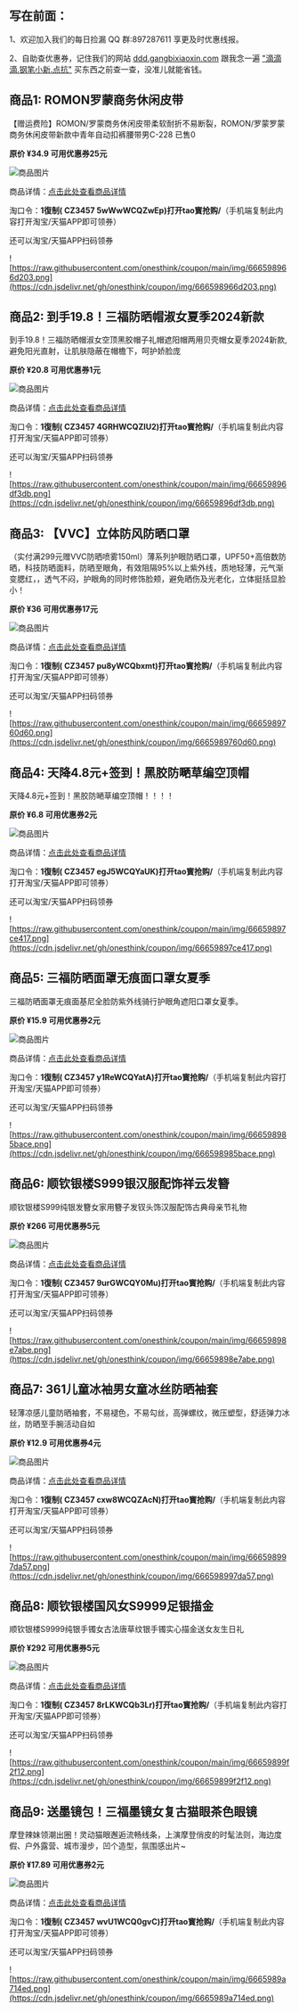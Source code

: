 ## 写在前面：

1、欢迎加入我们的每日捡漏 QQ 群:897287611 享更及时优惠线报。

2、自助查优惠券，记住我们的网站 [ddd.gangbixiaoxin.com](https://ddd.gangbixiaoxin.com) 跟我念一遍 ["滴滴滴.钢笔小新.点抗"](https://ddd.gangbixiaoxin.com) 买东西之前查一查，没准儿就能省钱。

## 商品1: ROMON罗蒙商务休闲皮带

【赠运费险】ROMON/罗蒙商务休闲皮带柔软耐折不易断裂，ROMON/罗蒙罗蒙商务休闲皮带新款中青年自动扣裤腰带男C-228
已售0

**原价 ¥34.9 可用优惠券25元**

![商品图片](https://img.alicdn.com/imgextra/i4/1815234786/O1CN01tXEPTI1lE2XAEUWLA_!!1815234786.png)

商品详情：[点击此处查看商品详情](https://s.click.taobao.com/t?e=m%3D2%26s%3DNu%2FPTFRSPBtw4vFB6t2Z2ueEDrYVVa64XoO8tOebS%2BfLWlSKdGSYDiDzkE%2Fe9cfiMMgx22UI05bWbLW7uhxyboGvCrJWHk1%2FTyVl44vrPmd3miNKHWpinpVm%2FOAUUFw71qrpxiwMoCNxc1AtbZGVS5rHbFi7jj19g0RsJgeNNkMLZMqoQW%2BfuKGzo1lVxIiozkJmFg%2Fvf9a%2BkKljJsYmthE2py5ByGtJRFrr%2BX3RqNRDVB7eoI6amFr5w7KgFPu4Gl0CynZ8k844%2BfirBrx7mM7AMx9cWAx%2BEiM%2FlSG%2FbZQF0VwalnyM9JY1V7SOArYqU1NVKZy3ECfGDF1NzTQoPw%3D%3D&amp;union_lens=lensId:TAPI@1717934218@216622e7_118d_18ffcdbdc2c_23cc@01)

淘口令：**1復制( CZ3457 5wWwWCQZwEp)打开tao寳抢购/**（手机端复制此内容打开淘宝/天猫APP即可领券）</p>

还可以淘宝/天猫APP扫码领券

![https://raw.githubusercontent.com/onesthink/coupon/main/img/666598966d203.png](https://cdn.jsdelivr.net/gh/onesthink/coupon/img/666598966d203.png)

## 商品2: 到手19.8！三福防晒帽淑女夏季2024新款

到手19.8！三福防晒帽淑女空顶黑胶帽子礼帽遮阳帽两用贝壳帽女夏季2024新款,避免阳光直射，让肌肤隐蔽在帽檐下，呵护娇脸庞

**原价 ¥20.8 可用优惠券1元**

![商品图片](https://img.alicdn.com/i3/397259828/O1CN017pxcgV2MTHSSYpkin_!!397259828.jpg)

商品详情：[点击此处查看商品详情](https://s.click.taobao.com/t?e=m%3D2%26s%3D04xXSpYwKEdw4vFB6t2Z2ueEDrYVVa64yK8Cckff7TXLWlSKdGSYDiDzkE%2Fe9cfi79%2FTFaMDK6TWbLW7uhxyboGvCrJWHk1%2FTyVl44vrPmd3miNKHWpinpVm%2FOAUUFw71qrpxiwMoCNxc1AtbZGVS6Vrfyv%2BsXwUd%2FlwH6uUtbuMHuv7RoNv0Q0jFsbsQ7KW%2FuLnE7t0jWDBNfilOHCv364K7LZDJKlJ1xUJ%2BwRqKCYhsV8dTllXBsVG3lmO0U4ElbRMz6GTKAYZjQKfJ2UQf03O4wtQ3K90XXhKrcBJdMz0AgUFKw8JZ4cNIHZejDgHX0%2B3obhRTo5xKmPmpIKZsA%3D%3D&amp;union_lens=lensId:TAPI@1717934219@213f13ee_110b_18ffcdbe0d6_4430@01)

淘口令：**1復制( CZ3457 4GRHWCQZIU2)打开tao寳抢购/**（手机端复制此内容打开淘宝/天猫APP即可领券）</p>

还可以淘宝/天猫APP扫码领券

![https://raw.githubusercontent.com/onesthink/coupon/main/img/66659896df3db.png](https://cdn.jsdelivr.net/gh/onesthink/coupon/img/66659896df3db.png)

## 商品3: 【VVC】立体防风防晒口罩

（实付满299元赠VVC防晒喷雾150ml）薄系列护眼防晒口罩，UPF50+高倍数防晒，科技防晒面料，防晒至眼角，有效阻隔95%以上紫外线，质地轻薄，元气渐变腮红，，透气不闷，护眼角的同时修饰脸颊，避免晒伤及光老化，立体挺括显脸小！

**原价 ¥36 可用优惠券17元**

![商品图片](https://img.alicdn.com/imgextra/i3/2315786761/O1CN01eUAK4T1zoal9Rd6S9_!!2315786761.jpg)

商品详情：[点击此处查看商品详情](https://s.click.taobao.com/t?e=m%3D2%26s%3D2Ji2z3ra41Rw4vFB6t2Z2ueEDrYVVa64yK8Cckff7TXLWlSKdGSYDndLR5J9nihmJ1gyddu7kN%2FWbLW7uhxyboGvCrJWHk1%2FTyVl44vrPmd3miNKHWpinpVm%2FOAUUFw71qrpxiwMoCNxc1AtbZGVS93h3Z9D1Ed2QkYBtv1PVK8LZMqoQW%2BfuKGzo1lVxIioISi%2BSmheSgW6qEsR8dUNQ8PQlNYepjps7u4rm%2F6U8LRwUTp6RbxH%2FtBO2QHvMvYQJw0DweaxRlQ4%2BfirBrx7mM7AMx9cWAx%2BEiM%2FlSG%2FbZSzAJWF1oqImRvqXg53GXvoU1NVKZy3ECfGDF1NzTQoPw%3D%3D&amp;union_lens=lensId:TAPI@1717934220@213f7fa2_1159_18ffcdbe5f0_b754@01)

淘口令：**1復制( CZ3457 pu8yWCQbxmt)打开tao寳抢购/**（手机端复制此内容打开淘宝/天猫APP即可领券）</p>

还可以淘宝/天猫APP扫码领券

![https://raw.githubusercontent.com/onesthink/coupon/main/img/6665989760d60.png](https://cdn.jsdelivr.net/gh/onesthink/coupon/img/6665989760d60.png)

## 商品4: 天降4.8元+签到！黑胶防嗮草编空顶帽

天降4.8元+签到！黑胶防嗮草编空顶帽！！！！

**原价 ¥6.8 可用优惠券2元**

![商品图片](https://img.alicdn.com/imgextra/i3/1102236073/O1CN010pR7om1ujUGmG6uVO_!!1102236073.jpg)

商品详情：[点击此处查看商品详情](https://s.click.taobao.com/t?e=m%3D2%26s%3DFQiMS7SRwr1w4vFB6t2Z2ueEDrYVVa64yK8Cckff7TXLWlSKdGSYDndLR5J9nihm8sviUM61dt3WbLW7uhxyboGvCrJWHk1%2FTyVl44vrPmd3miNKHWpinpVm%2FOAUUFw71qrpxiwMoCNxc1AtbZGVS7YVf%2FNg5yFho%2FxekaLBCCHNEPXytV9ALoS4zvCRUrquGSs8kMDMeyjIprcshB2SwRPf6oSU0Ta1vVRHQdgmzkL%2FfOv9YF7zCcJjK%2BR0%2BpgnWtZzxWgA0H1TU1UpnLcQJ9kYvQZuIwx3oGeIQL4Fi9FlGovjZ0%2FmKZvUX8VJc9yghgcbUccTft%2B228n1ngbVmA%3D%3D&amp;umpChannel=tblmqdyh&amp;u_channel=tblmqdyh&amp;union_lens=lensId:TAPI@1717934222@213dab6b_117f_18ffcdbeacb_2892@01)

淘口令：**1復制( CZ3457 egJ5WCQYaUK)打开tao寳抢购/**（手机端复制此内容打开淘宝/天猫APP即可领券）</p>

还可以淘宝/天猫APP扫码领券

![https://raw.githubusercontent.com/onesthink/coupon/main/img/66659897ce417.png](https://cdn.jsdelivr.net/gh/onesthink/coupon/img/66659897ce417.png)

## 商品5: 三福防晒面罩无痕面口罩女夏季

三福防晒面罩无痕面基尼全脸防紫外线骑行护眼角遮阳口罩女夏季。

**原价 ¥15.9 可用优惠券2元**

![商品图片](https://img.alicdn.com/i3/397259828/O1CN01ritpx92MTHU3uzUMp_!!397259828.jpg)

商品详情：[点击此处查看商品详情](https://s.click.taobao.com/t?e=m%3D2%26s%3DLzYUoGbbRCtw4vFB6t2Z2ueEDrYVVa64yK8Cckff7TXLWlSKdGSYDndLR5J9nihmt4hWD5k2kjPWbLW7uhxyboGvCrJWHk1%2FTyVl44vrPmd3miNKHWpinpVm%2FOAUUFw71qrpxiwMoCNxc1AtbZGVS6Vrfyv%2BsXwUd%2FlwH6uUtbuMHuv7RoNv0Q0jFsbsQ7KW3XudM3ksIcpf700Z9pEUINrao3Sr3M%2FEBp9MxDzGPKixw9gziEexrRP1CiFnGv2PlbRMz6GTKAYZjQKfJ2UQf03O4wtQ3K90XXhKrcBJdMyifmDyiZnRDRYMdfQ7o615X0%2B3obhRTo5xKmPmpIKZsA%3D%3D&amp;union_lens=lensId:TAPI@1717934223@21085874_1152_18ffcdbef86_d529@01)

淘口令：**1復制( CZ3457 y1ReWCQYatA)打开tao寳抢购/**（手机端复制此内容打开淘宝/天猫APP即可领券）</p>

还可以淘宝/天猫APP扫码领券

![https://raw.githubusercontent.com/onesthink/coupon/main/img/666598985bace.png](https://cdn.jsdelivr.net/gh/onesthink/coupon/img/666598985bace.png)

## 商品6: 顺钦银楼S999银汉服配饰祥云发簪

顺钦银楼S999纯银发簪女家用簪子发钗头饰汉服配饰古典母亲节礼物

**原价 ¥266 可用优惠券5元**

![商品图片](https://img.alicdn.com/bao/uploaded/i2/1917482431/O1CN01ePYkxh1TpRgZxRAyi_!!0-item_pic.jpg)

商品详情：[点击此处查看商品详情](https://s.click.taobao.com/t?e=m%3D2%26s%3DtZsJ8iLGMHVw4vFB6t2Z2ueEDrYVVa64yK8Cckff7TXLWlSKdGSYDndLR5J9nihm5x%2BIUlGKNpXWbLW7uhxyboGvCrJWHk1%2FTyVl44vrPmd3miNKHWpinpVm%2FOAUUFw71qrpxiwMoCNxc1AtbZGVS33TCB2EH%2FlISmaPHWVsDTILZMqoQW%2BfuKGzo1lVxIio1C1j18PuW4NsJF%2F%2BBuu5aS%2BClmFwZor1k%2BeL1PfKO9mYgNo3xQ8QzKVJzNUEM6d1%2BirIxiIqK%2BY4%2BfirBrx7mM7AMx9cWAx%2BEiM%2FlSG%2FbZS1PO3%2FvPnDSZhm3%2Fm06LB8U1NVKZy3ECfGDF1NzTQoPw%3D%3D&amp;union_lens=lensId:TAPI@1717934225@212c5cbd_118a_18ffcdbf8c4_5ac1@01)

淘口令：**1復制( CZ3457 9urGWCQY0Mu)打开tao寳抢购/**（手机端复制此内容打开淘宝/天猫APP即可领券）</p>

还可以淘宝/天猫APP扫码领券

![https://raw.githubusercontent.com/onesthink/coupon/main/img/66659898e7abe.png](https://cdn.jsdelivr.net/gh/onesthink/coupon/img/66659898e7abe.png)

## 商品7: 361儿童冰袖男女童冰丝防晒袖套

轻薄凉感儿童防晒袖套，不易褪色，不易勾丝，高弹螺纹，微压塑型，舒适弹力冰丝，防晒至手腕活动自如

**原价 ¥12.9 可用优惠券4元**

![商品图片](https://img.alicdn.com/imgextra/i4/2825989823/O1CN01RzcAgs2MQzW3J5U8q_!!2825989823.jpg)

商品详情：[点击此处查看商品详情](https://s.click.taobao.com/t?e=m%3D2%26s%3D06p6yAKevCVw4vFB6t2Z2ueEDrYVVa64yK8Cckff7TXLWlSKdGSYDndLR5J9nihmlovu%2FCElQOvWbLW7uhxyboGvCrJWHk1%2FTyVl44vrPmd3miNKHWpinpVm%2FOAUUFw71qrpxiwMoCNxc1AtbZGVS4Ld7ZD%2FtXprlgZ6Y%2FKFwO4LZMqoQW%2BfuKGzo1lVxIio9xmiQznPkmjyYdyqj%2FjvGzvWDmSDLEk%2BGR%2Bob6ocsxGvoGeKPScBNTf5L49qxnWhOFBAfbl2pGY4%2BfirBrx7mM7AMx9cWAx%2BEiM%2FlSG%2FbZQjl%2F4AGM9t3dt3SWYSwZYnU1NVKZy3ECfGDF1NzTQoPw%3D%3D&amp;union_lens=lensId:TAPI@1717934227@213cb071_1131_18ffcdbfe6b_9555@01)

淘口令：**1復制( CZ3457 cxw8WCQZAcN)打开tao寳抢购/**（手机端复制此内容打开淘宝/天猫APP即可领券）</p>

还可以淘宝/天猫APP扫码领券

![https://raw.githubusercontent.com/onesthink/coupon/main/img/666598997da57.png](https://cdn.jsdelivr.net/gh/onesthink/coupon/img/666598997da57.png)

## 商品8: 顺钦银楼国风女S9999足银描金

顺钦银楼S9999纯银手镯女古法唐草纹银手镯实心描金送女友生日礼

**原价 ¥292 可用优惠券5元**

![商品图片](https://img.alicdn.com/bao/uploaded/i4/1917482431/O1CN01j4eCbT1TpRmigcncX_!!0-item_pic.jpg)

商品详情：[点击此处查看商品详情](https://s.click.taobao.com/t?e=m%3D2%26s%3DTVmm73ZwDddw4vFB6t2Z2ueEDrYVVa64yK8Cckff7TXLWlSKdGSYDndLR5J9nihmMMgx22UI05bWbLW7uhxyboGvCrJWHk1%2FTyVl44vrPmd3miNKHWpinpVm%2FOAUUFw71qrpxiwMoCNxc1AtbZGVS33TCB2EH%2FlISmaPHWVsDTILZMqoQW%2BfuKGzo1lVxIios7dVxitZzEXfEdj0S2rKQeMsjYKI2uPXDb2ABzasxfea6olQJWwWWffocz6RZVlkh3wRJWegYrM4%2BfirBrx7mM7AMx9cWAx%2BEiM%2FlSG%2FbZQ2k7HeEkgUapZpRX%2BbYP6aU1NVKZy3ECfGDF1NzTQoPw%3D%3D&amp;union_lens=lensId:TAPI@1717934228@213ff0ee_221e_18ffcdc0358_19e8@01)

淘口令：**1復制( CZ3457 8rLKWCQb3Lr)打开tao寳抢购/**（手机端复制此内容打开淘宝/天猫APP即可领券）</p>

还可以淘宝/天猫APP扫码领券

![https://raw.githubusercontent.com/onesthink/coupon/main/img/66659899f2f12.png](https://cdn.jsdelivr.net/gh/onesthink/coupon/img/66659899f2f12.png)

## 商品9: 送墨镜包！三福墨镜女复古猫眼茶色眼镜

摩登辣妹领潮出圈！灵动猫眼邂逅流畅线条，上演摩登俏皮的时髦法则，海边度假、户外露营、城市漫步，凹个造型，氛围感出片~

**原价 ¥17.89 可用优惠券2元**

![商品图片](https://img.alicdn.com/imgextra/i2/3824890759/O1CN011yN1EV1HTfZLcrKRt_!!3824890759.png)

商品详情：[点击此处查看商品详情](https://s.click.taobao.com/t?e=m%3D2%26s%3D%2FbEbUWJSg0hw4vFB6t2Z2ueEDrYVVa64yK8Cckff7TXLWlSKdGSYDuoZFk85ecMEJ1gyddu7kN%2FWbLW7uhxyboGvCrJWHk1%2FTyVl44vrPmd3miNKHWpinpVm%2FOAUUFw71qrpxiwMoCNxc1AtbZGVS6Vrfyv%2BsXwUd%2FlwH6uUtbuMHuv7RoNv0Q0jFsbsQ7KW%2BldGt5uZZzCvYIiLbvybvAvIQImBUy%2FAB8GO1GTssQ7BxYs7ePRCrIhsp8n2TNEbwzzMEQiiMytVkSKsL%2FKbNdOG7fwodBwmQ1sRQU5YQrCEIgagnJD4uk6daaRaix0Oca2JNko0gYMhhQs2DjqgEA%3D%3D&amp;union_lens=lensId:TAPI@1717934230@0b5235c4_110c_18ffcdc0ac5_1061@01)

淘口令：**1復制( CZ3457 wvU1WCQ0gvC)打开tao寳抢购/**（手机端复制此内容打开淘宝/天猫APP即可领券）</p>

还可以淘宝/天猫APP扫码领券

![https://raw.githubusercontent.com/onesthink/coupon/main/img/6665989a714ed.png](https://cdn.jsdelivr.net/gh/onesthink/coupon/img/6665989a714ed.png)

